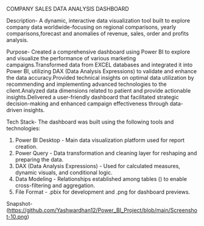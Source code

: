 COMPANY SALES DATA ANALYSIS DASHBOARD

Description-
A dynamic, interactive data visualization tool built to explore company data worldwide-focusing on regional comparisons, yearly comparisons,forecast and anomalies of revenue, sales, order and profits analysis.

Purpose-
Created a comprehensive dashboard using Power BI to explore and visualize the performance of various marketing campaigns.Transformed data from EXCEL databases and integrated it into Power BI, utilizing DAX (Data Analysis Expressions) to validate and enhance the data accuracy.Provided technical insights on optimal data utilization by recommending and implementing advanced technologies to the client.Analyzed data dimensions related to patient and provide actionable insights.Delivered a user-friendly dashboard that facilitated strategic decision-making and enhanced campaign effectiveness through data-driven insights.

Tech Stack-
The dashboard was built using the following tools and technologies:
1. Power BI Desktop - Main data visualization platform used for report creation.
2. Power Query - Data transformation and cleaning layer for reshaping and preparing the data.
3. DAX (Data Analysis Expressions) - Used for calculated measures, dynamic visuals, and conditional logic.
4. Data Modeling - Relationships established among tables () to enable cross-filtering and aggregation.
5. File Format - .pbix for development and .png for dashboard previews.

Snapshot-
(https://github.com/Yashwardhan12/Power_BI_Project/blob/main/Screenshot-10.png)
